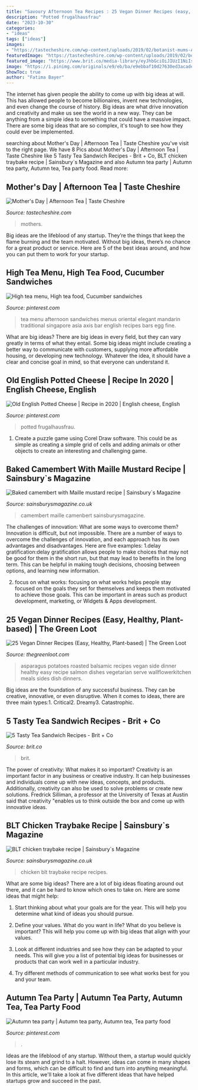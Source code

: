 ```yaml
---
title: "Savoury Afternoon Tea Recipes : 25 Vegan Dinner Recipes (easy, Healthy, Plant-based)"
description: "Potted frugalhausfrau"
date: "2023-10-30"
categories:
- "ideas"
tags: ["ideas"]
images:
- "https://tastecheshire.com/wp-content/uploads/2019/02/botanist-mums-AT.jpg"
featuredImage: "https://tastecheshire.com/wp-content/uploads/2019/02/botanist-mums-AT.jpg"
featured_image: "https://www.brit.co/media-library/eyJhbGciOiJIUzI1NiIsInR5cCI6IkpXVCJ9.eyJpbWFnZSI6Imh0dHBzOi8vYXNzZXRzLnJibC5tcy8yMTAzNzQ0OS9vcmlnaW4uanBnIiwiZXhwaXJlc19hdCI6MTY0NjAxMTU3MH0.dthBl_SJVrLlUWp8yQIbWHWmvpIqe8MFeS8DIyC6v_k/image.jpg?width=1500&amp;coordinates=132%2C0%2C132%2C0&amp;height=2000"
image: "https://i.pinimg.com/originals/e9/eb/ba/e9ebbaf10d27630ed3acade43a69edf0.jpg"
ShowToc: true
author: "Fatima Bayer"
---
```



The internet has given people the ability to come up with big ideas at will. This has allowed people to become billionaires, invent new technologies, and even change the course of history. Big ideas are what drive innovation and creativity and make us see the world in a new way. They can be anything from a simple idea to something that could have a massive impact. There are some big ideas that are so complex, it's tough to see how they could ever be implemented.

	

		
searching about Mother&#039;s Day | Afternoon Tea | Taste Cheshire you've visit to the right page. We have 8 Pics about Mother&#039;s Day | Afternoon Tea | Taste Cheshire like 5 Tasty Tea Sandwich Recipes - Brit + Co, BLT chicken traybake recipe | Sainsbury`s Magazine and also Autumn tea party | Autumn tea party, Autumn tea, Tea party food. Read more:
		
    
## Mother&#039;s Day | Afternoon Tea | Taste Cheshire

<img loading=lazy src="https://tastecheshire.com/wp-content/uploads/2019/02/botanist-mums-AT.jpg" onerror="this.onerror=null;this.src='https://tse2.mm.bing.net/th?id=OIP.IhBwztBGip1tTFE9_JPvzwHaFj&amp;pid=15.1';" alt="Mother&#039;s Day | Afternoon Tea | Taste Cheshire">

_Source: tastecheshire.com_

>mothers. 

	

Big ideas are the lifeblood of any startup. They’re the things that keep the flame burning and the team motivated. Without big ideas, there’s no chance for a great product or service. Here are 5 of the best ideas around, and how you can put them to work for your startup.

    
## High Tea Menu, High Tea Food, Cucumber Sandwiches

<img loading=lazy src="https://i.pinimg.com/736x/a7/d8/e7/a7d8e71f03505ea9091592351f353a1b--high-tea-menu-high-tea-recipes.jpg" onerror="this.onerror=null;this.src='https://tse2.mm.bing.net/th?id=OIP.G70XX6wBy5z4Jn4WcCFlIwDPEs&amp;pid=15.1';" alt="High tea menu, High tea food, Cucumber sandwiches">

_Source: pinterest.com_

>tea menu afternoon sandwiches menus oriental elegant mandarin traditional singapore asia axis bar english recipes bars egg fine. 

	

What are big ideas?
There are big ideas in every field, but they can vary greatly in terms of what they entail. Some big ideas might include creating a better way to communicate with customers, supplying more affordable housing, or developing new technology. Whatever the idea, it should have a clear and concise goal in mind, so that everyone can understand it.

    
## Old English Potted Cheese | Recipe In 2020 | English Cheese, English

<img loading=lazy src="https://i.pinimg.com/736x/58/db/c9/58dbc922a976df6f4295a6e2b97bf160.jpg" onerror="this.onerror=null;this.src='https://tse4.mm.bing.net/th?id=OIP.B4k6Q19T5UzmiBy7WnhE_wHaI9&amp;pid=15.1';" alt="Old English Potted Cheese | Recipe in 2020 | English cheese, English">

_Source: pinterest.com_

>potted frugalhausfrau. 

	

1. Create a puzzle game using Corel Draw software. This could be as simple as creating a simple grid of cells and adding animals or other objects to create an interesting and challenging game. 

    
## Baked Camembert With Maille Mustard Recipe | Sainsbury`s Magazine

<img loading=lazy src="https://www.sainsburysmagazine.co.uk/media/11306/download/Maille_baked_camenbert_1260x1646.jpg?v=1" onerror="this.onerror=null;this.src='https://tse2.mm.bing.net/th?id=OIP.gfMs55FOLXHkwySEnJCcMgHaJr&amp;pid=15.1';" alt="Baked camembert with Maille mustard recipe | Sainsbury`s Magazine">

_Source: sainsburysmagazine.co.uk_

>camembert maille camenbert sainsburysmagazine. 

	

The challenges of innovation: What are some ways to overcome them?
Innovation is difficult, but not impossible. There are a number of ways to overcome the challenges of innovation, and each approach has its own advantages and disadvantages. Here are five examples:
1.delay gratification:delay gratification allows people to make choices that may not be good for them in the short run, but that may lead to benefits in the long term. This can be helpful in making tough decisions, choosing between options, and learning new information.

2. focus on what works: focusing on what works helps people stay focused on the goals they set for themselves and keeps them motivated to achieve those goals. This can be important in areas such as product development, marketing, or Widgets & Apps development.


    
## 25 Vegan Dinner Recipes (Easy, Healthy, Plant-based) | The Green Loot

<img loading=lazy src="http://thegreenloot.com/wp-content/uploads/2017/07/easy-vegan-dinner-recipes-healthy-5-1.jpg" onerror="this.onerror=null;this.src='https://tse4.mm.bing.net/th?id=OIP.4wjLoKrivL-O2tV6f8HylQAAAA&amp;pid=15.1';" alt="25 Vegan Dinner Recipes (Easy, Healthy, Plant-based) | The Green Loot">

_Source: thegreenloot.com_

>asparagus potatoes roasted balsamic recipes vegan side dinner healthy easy recipe salmon dishes vegetarian serve wallflowerkitchen meals sides dish dinners. 

	

Big ideas are the foundation of any successful business. They can be creative, innovative, or even disruptive. When it comes to ideas, there are three main types:1. Critical2. Dreamy3. Catastrophic.

    
## 5 Tasty Tea Sandwich Recipes - Brit + Co

<img loading=lazy src="https://www.brit.co/media-library/eyJhbGciOiJIUzI1NiIsInR5cCI6IkpXVCJ9.eyJpbWFnZSI6Imh0dHBzOi8vYXNzZXRzLnJibC5tcy8yMTAzNzQ0OS9vcmlnaW4uanBnIiwiZXhwaXJlc19hdCI6MTY0NjAxMTU3MH0.dthBl_SJVrLlUWp8yQIbWHWmvpIqe8MFeS8DIyC6v_k/image.jpg?width=1500&amp;coordinates=132%2C0%2C132%2C0&amp;height=2000" onerror="this.onerror=null;this.src='https://tse2.mm.bing.net/th?id=OIP.m15hzcXCvUFxXdjV5hAiIQHaJ4&amp;pid=15.1';" alt="5 Tasty Tea Sandwich Recipes - Brit + Co">

_Source: brit.co_

>brit. 

	

The power of creativity: What makes it so important?
Creativity is an important factor in any business or creative industry. It can help businesses and individuals come up with new ideas, concepts, and products. Additionally, creativity can also be used to solve problems or create new solutions. Fredrick Silliman, a professor at the University of Texas at Austin said that creativity "enables us to think outside the box and come up with innovative ideas.

    
## BLT Chicken Traybake Recipe | Sainsbury`s Magazine

<img loading=lazy src="https://www.sainsburysmagazine.co.uk/media/7171/download/BLT-Chicken-traybake.jpg?v=1" onerror="this.onerror=null;this.src='https://tse3.mm.bing.net/th?id=OIP.MnXCMafgEn92mmt9ECTO5gHaJr&amp;pid=15.1';" alt="BLT chicken traybake recipe | Sainsbury`s Magazine">

_Source: sainsburysmagazine.co.uk_

>chicken blt traybake recipe recipes. 

	

What are some big ideas?
There are a lot of big ideas floating around out there, and it can be hard to know which ones to take on. Here are some ideas that might help:
1. Start thinking about what your goals are for the year. This will help you determine what kind of ideas you should pursue.

2. Define your values. What do you want in life? What do you believe is important? This will help you come up with big ideas that align with your values.

3. Look at different industries and see how they can be adapted to your needs. This will give you a list of potential big ideas for businesses or products that can work well in a particular industry.

4. Try different methods of communication to see what works best for you and your team.

    
## Autumn Tea Party | Autumn Tea Party, Autumn Tea, Tea Party Food

<img loading=lazy src="https://i.pinimg.com/originals/e9/eb/ba/e9ebbaf10d27630ed3acade43a69edf0.jpg" onerror="this.onerror=null;this.src='https://tse2.mm.bing.net/th?id=OIP.rjBu-sR1BvsNHItJop5nxgHaKb&amp;pid=15.1';" alt="Autumn tea party | Autumn tea party, Autumn tea, Tea party food">

_Source: pinterest.com_

>. 

	

Ideas are the lifeblood of any startup. Without them, a startup would quickly lose its steam and grind to a halt. However, ideas can come in many shapes and forms, which can be difficult to find and turn into anything meaningful. In this article, we'll take a look at five different ideas that have helped startups grow and succeed in the past.

